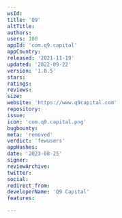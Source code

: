 ```yaml
---
wsId: 
title: 'Q9'
altTitle: 
authors: 
users: 100
appId: 'com.q9.capital'
appCountry: 
released: '2021-11-19'
updated: '2022-09-22'
version: '1.0.5'
stars: 
ratings: 
reviews: 
size: 
website: 'https://www.q9capital.com'
repository: 
issue: 
icon: 'com.q9.capital.png'
bugbounty: 
meta: 'removed'
verdict: 'fewusers'
appHashes: 
date: '2023-08-25'
signer: 
reviewArchive: 
twitter: 
social: 
redirect_from: 
developerName: 'Q9 Capital'
features: 

---
```


